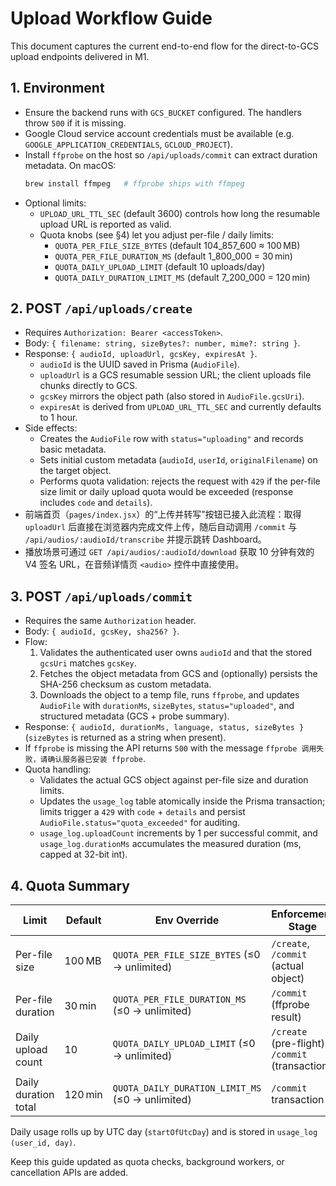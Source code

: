 # Upload Workflow Guide

This document captures the current end-to-end flow for the direct-to-GCS upload endpoints delivered in M1.

## 1. Environment
- Ensure the backend runs with `GCS_BUCKET` configured. The handlers throw `500` if it is missing.
- Google Cloud service account credentials must be available (e.g. `GOOGLE_APPLICATION_CREDENTIALS`, `GCLOUD_PROJECT`).
- Install `ffprobe` on the host so `/api/uploads/commit` can extract duration metadata. On macOS:
  ```bash
  brew install ffmpeg   # ffprobe ships with ffmpeg
  ```
- Optional limits:
  - `UPLOAD_URL_TTL_SEC` (default 3600) controls how long the resumable upload URL is reported as valid.
  - Quota knobs (see §4) let you adjust per-file / daily limits:
    - `QUOTA_PER_FILE_SIZE_BYTES` (default 104_857_600 ≈ 100 MB)
    - `QUOTA_PER_FILE_DURATION_MS` (default 1_800_000 = 30 min)
    - `QUOTA_DAILY_UPLOAD_LIMIT` (default 10 uploads/day)
    - `QUOTA_DAILY_DURATION_LIMIT_MS` (default 7_200_000 = 120 min)

## 2. POST `/api/uploads/create`
- Requires `Authorization: Bearer <accessToken>`.
- Body: `{ filename: string, sizeBytes?: number, mime?: string }`.
- Response: `{ audioId, uploadUrl, gcsKey, expiresAt }`.
  - `audioId` is the UUID saved in Prisma (`AudioFile`).
  - `uploadUrl` is a GCS resumable session URL; the client uploads file chunks directly to GCS.
  - `gcsKey` mirrors the object path (also stored in `AudioFile.gcsUri`).
  - `expiresAt` is derived from `UPLOAD_URL_TTL_SEC` and currently defaults to 1 hour.
- Side effects:
  - Creates the `AudioFile` row with `status="uploading"` and records basic metadata.
  - Sets initial custom metadata (`audioId`, `userId`, `originalFilename`) on the target object.
  - Performs quota validation: rejects the request with `429` if the per-file size limit or daily upload quota would be exceeded (response includes `code` and `details`).
- 前端首页（`pages/index.jsx`）的“上传并转写”按钮已接入此流程：取得 `uploadUrl` 后直接在浏览器内完成文件上传，随后自动调用 `/commit` 与 `/api/audios/:audioId/transcribe` 并提示跳转 Dashboard。
- 播放场景可通过 `GET /api/audios/:audioId/download` 获取 10 分钟有效的 V4 签名 URL，在音频详情页 `<audio>` 控件中直接使用。

## 3. POST `/api/uploads/commit`
- Requires the same `Authorization` header.
- Body: `{ audioId, gcsKey, sha256? }`.
- Flow:
  1. Validates the authenticated user owns `audioId` and that the stored `gcsUri` matches `gcsKey`.
  2. Fetches the object metadata from GCS and (optionally) persists the SHA-256 checksum as custom metadata.
  3. Downloads the object to a temp file, runs `ffprobe`, and updates `AudioFile` with `durationMs`, `sizeBytes`, `status="uploaded"`, and structured metadata (GCS + probe summary).
- Response: `{ audioId, durationMs, language, status, sizeBytes }` (`sizeBytes` is returned as a string when present).
- If `ffprobe` is missing the API returns `500` with the message `ffprobe 调用失败，请确认服务器已安装 ffprobe`.
- Quota handling:
  - Validates the actual GCS object against per-file size and duration limits.
  - Updates the `usage_log` table atomically inside the Prisma transaction; limits trigger a `429` with `code` + `details` and persist `AudioFile.status="quota_exceeded"` for auditing.
  - `usage_log.uploadCount` increments by 1 per successful commit, and `usage_log.durationMs` accumulates the measured duration (ms, capped at 32-bit int).

## 4. Quota Summary

| Limit | Default | Env Override | Enforcement Stage |
| ----- | ------- | ------------ | ----------------- |
| Per-file size | 100 MB | `QUOTA_PER_FILE_SIZE_BYTES` (≤0 → unlimited) | `/create`, `/commit` (actual object) |
| Per-file duration | 30 min | `QUOTA_PER_FILE_DURATION_MS` (≤0 → unlimited) | `/commit` (ffprobe result) |
| Daily upload count | 10 | `QUOTA_DAILY_UPLOAD_LIMIT` (≤0 → unlimited) | `/create` (pre-flight), `/commit` (transaction) |
| Daily duration total | 120 min | `QUOTA_DAILY_DURATION_LIMIT_MS` (≤0 → unlimited) | `/commit` transaction |

Daily usage rolls up by UTC day (`startOfUtcDay`) and is stored in `usage_log (user_id, day)`.

Keep this guide updated as quota checks, background workers, or cancellation APIs are added.
